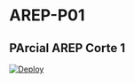 # AREP-P01
## PArcial AREP Corte 1
[![Deploy](https://www.herokucdn.com/deploy/button.svg)](https://app-weather-cities.herokuapp.com/)


